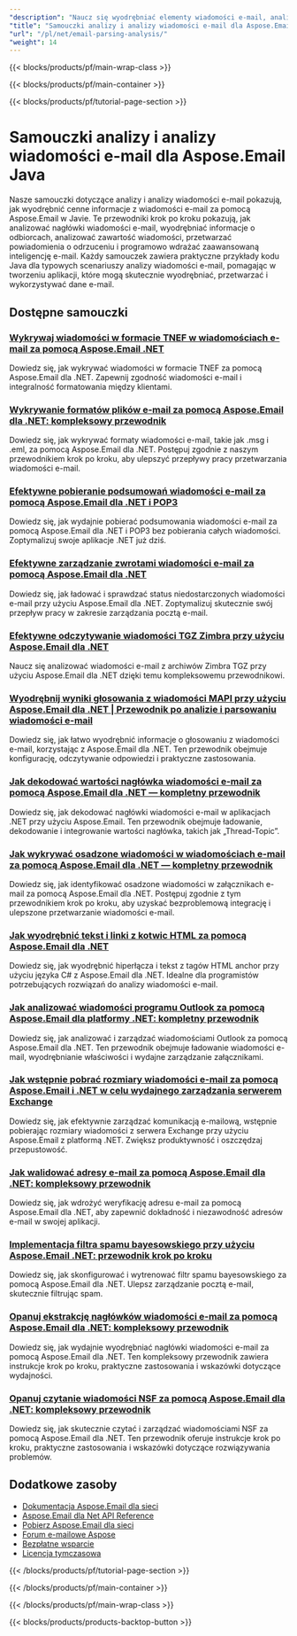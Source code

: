 ```yaml
---
"description": "Naucz się wyodrębniać elementy wiadomości e-mail, analizować ich zawartość, przetwarzać nagłówki i wdrażać inteligencję e-mailową za pomocą Aspose.Email for Java."
"title": "Samouczki analizy i analizy wiadomości e-mail dla Aspose.Email Java"
"url": "/pl/net/email-parsing-analysis/"
"weight": 14
---
```


{{< blocks/products/pf/main-wrap-class >}}

{{< blocks/products/pf/main-container >}}

{{< blocks/products/pf/tutorial-page-section >}}
# Samouczki analizy i analizy wiadomości e-mail dla Aspose.Email Java

Nasze samouczki dotyczące analizy i analizy wiadomości e-mail pokazują, jak wyodrębnić cenne informacje z wiadomości e-mail za pomocą Aspose.Email w Javie. Te przewodniki krok po kroku pokazują, jak analizować nagłówki wiadomości e-mail, wyodrębniać informacje o odbiorcach, analizować zawartość wiadomości, przetwarzać powiadomienia o odrzuceniu i programowo wdrażać zaawansowaną inteligencję e-mail. Każdy samouczek zawiera praktyczne przykłady kodu Java dla typowych scenariuszy analizy wiadomości e-mail, pomagając w tworzeniu aplikacji, które mogą skutecznie wyodrębniać, przetwarzać i wykorzystywać dane e-mail.

## Dostępne samouczki

### [Wykrywaj wiadomości w formacie TNEF w wiadomościach e-mail za pomocą Aspose.Email .NET](./detect-tnef-messages-aspose-email-net/)
Dowiedz się, jak wykrywać wiadomości w formacie TNEF za pomocą Aspose.Email dla .NET. Zapewnij zgodność wiadomości e-mail i integralność formatowania między klientami.

### [Wykrywanie formatów plików e-mail za pomocą Aspose.Email dla .NET: kompleksowy przewodnik](./detect-email-formats-aspose-dotnet/)
Dowiedz się, jak wykrywać formaty wiadomości e-mail, takie jak .msg i .eml, za pomocą Aspose.Email dla .NET. Postępuj zgodnie z naszym przewodnikiem krok po kroku, aby ulepszyć przepływy pracy przetwarzania wiadomości e-mail.

### [Efektywne pobieranie podsumowań wiadomości e-mail za pomocą Aspose.Email dla .NET i POP3](./retrieving-email-summaries-aspose-email-net-pop3/)
Dowiedz się, jak wydajnie pobierać podsumowania wiadomości e-mail za pomocą Aspose.Email dla .NET i POP3 bez pobierania całych wiadomości. Zoptymalizuj swoje aplikacje .NET już dziś.

### [Efektywne zarządzanie zwrotami wiadomości e-mail za pomocą Aspose.Email dla .NET](./manage-email-bounces-aspose-dotnet/)
Dowiedz się, jak ładować i sprawdzać status niedostarczonych wiadomości e-mail przy użyciu Aspose.Email dla .NET. Zoptymalizuj skutecznie swój przepływ pracy w zakresie zarządzania pocztą e-mail.

### [Efektywne odczytywanie wiadomości TGZ Zimbra przy użyciu Aspose.Email dla .NET](./read-zimbra-tgz-messages-aspose-email-net/)
Naucz się analizować wiadomości e-mail z archiwów Zimbra TGZ przy użyciu Aspose.Email dla .NET dzięki temu kompleksowemu przewodnikowi.

### [Wyodrębnij wyniki głosowania z wiadomości MAPI przy użyciu Aspose.Email dla .NET | Przewodnik po analizie i parsowaniu wiadomości e-mail](./aspose-email-net-extract-vote-results-mapi-messages/)
Dowiedz się, jak łatwo wyodrębnić informacje o głosowaniu z wiadomości e-mail, korzystając z Aspose.Email dla .NET. Ten przewodnik obejmuje konfigurację, odczytywanie odpowiedzi i praktyczne zastosowania.

### [Jak dekodować wartości nagłówka wiadomości e-mail za pomocą Aspose.Email dla .NET — kompletny przewodnik](./decode-email-header-aspose-dotnet/)
Dowiedz się, jak dekodować nagłówki wiadomości e-mail w aplikacjach .NET przy użyciu Aspose.Email. Ten przewodnik obejmuje ładowanie, dekodowanie i integrowanie wartości nagłówka, takich jak „Thread-Topic”.

### [Jak wykrywać osadzone wiadomości w wiadomościach e-mail za pomocą Aspose.Email dla .NET — kompletny przewodnik](./detect-embedded-messages-emails-aspose-dotnet/)
Dowiedz się, jak identyfikować osadzone wiadomości w załącznikach e-mail za pomocą Aspose.Email dla .NET. Postępuj zgodnie z tym przewodnikiem krok po kroku, aby uzyskać bezproblemową integrację i ulepszone przetwarzanie wiadomości e-mail.

### [Jak wyodrębnić tekst i linki z kotwic HTML za pomocą Aspose.Email dla .NET](./extract-text-links-html-anchor-aspose-email-net/)
Dowiedz się, jak wyodrębnić hiperłącza i tekst z tagów HTML anchor przy użyciu języka C# z Aspose.Email dla .NET. Idealne dla programistów potrzebujących rozwiązań do analizy wiadomości e-mail.

### [Jak analizować wiadomości programu Outlook za pomocą Aspose.Email dla platformy .NET: kompletny przewodnik](./parse-outlook-messages-aspose-email-net/)
Dowiedz się, jak analizować i zarządzać wiadomościami Outlook za pomocą Aspose.Email dla .NET. Ten przewodnik obejmuje ładowanie wiadomości e-mail, wyodrębnianie właściwości i wydajne zarządzanie załącznikami.

### [Jak wstępnie pobrać rozmiary wiadomości e-mail za pomocą Aspose.Email i .NET w celu wydajnego zarządzania serwerem Exchange](./fetch-email-sizes-aspose-dotnet/)
Dowiedz się, jak efektywnie zarządzać komunikacją e-mailową, wstępnie pobierając rozmiary wiadomości z serwera Exchange przy użyciu Aspose.Email z platformą .NET. Zwiększ produktywność i oszczędzaj przepustowość.

### [Jak walidować adresy e-mail za pomocą Aspose.Email dla .NET: kompleksowy przewodnik](./aspose-email-net-email-validation-guide/)
Dowiedz się, jak wdrożyć weryfikację adresu e-mail za pomocą Aspose.Email dla .NET, aby zapewnić dokładność i niezawodność adresów e-mail w swojej aplikacji.

### [Implementacja filtra spamu bayesowskiego przy użyciu Aspose.Email .NET: przewodnik krok po kroku](./implement-spam-filter-aspose-email-dotnet/)
Dowiedz się, jak skonfigurować i wytrenować filtr spamu bayesowskiego za pomocą Aspose.Email dla .NET. Ulepsz zarządzanie pocztą e-mail, skutecznie filtrując spam.

### [Opanuj ekstrakcję nagłówków wiadomości e-mail za pomocą Aspose.Email dla .NET: kompleksowy przewodnik](./mastering-email-header-extraction-aspose-email-net/)
Dowiedz się, jak wydajnie wyodrębniać nagłówki wiadomości e-mail za pomocą Aspose.Email dla .NET. Ten kompleksowy przewodnik zawiera instrukcje krok po kroku, praktyczne zastosowania i wskazówki dotyczące wydajności.

### [Opanuj czytanie wiadomości NSF za pomocą Aspose.Email dla .NET: kompleksowy przewodnik](./read-nsf-messages-aspose-email-dotnet/)
Dowiedz się, jak skutecznie czytać i zarządzać wiadomościami NSF za pomocą Aspose.Email dla .NET. Ten przewodnik oferuje instrukcje krok po kroku, praktyczne zastosowania i wskazówki dotyczące rozwiązywania problemów.

## Dodatkowe zasoby

- [Dokumentacja Aspose.Email dla sieci](https://docs.aspose.com/email/net/)
- [Aspose.Email dla Net API Reference](https://reference.aspose.com/email/net/)
- [Pobierz Aspose.Email dla sieci](https://releases.aspose.com/email/net/)
- [Forum e-mailowe Aspose](https://forum.aspose.com/c/email)
- [Bezpłatne wsparcie](https://forum.aspose.com/)
- [Licencja tymczasowa](https://purchase.aspose.com/temporary-license/)

{{< /blocks/products/pf/tutorial-page-section >}}

{{< /blocks/products/pf/main-container >}}

{{< /blocks/products/pf/main-wrap-class >}}

{{< blocks/products/products-backtop-button >}}